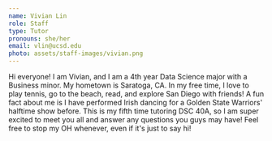 ```yaml
---
name: Vivian Lin
role: Staff
type: Tutor
pronouns: she/her
email: vlin@ucsd.edu
photo: assets/staff-images/vivian.png
---
```

Hi everyone! I am Vivian, and I am a 4th year Data Science major with a Business minor. My hometown is Saratoga, CA. In my free time, I love to play tennis, go to the beach, read, and explore San Diego with friends! A fun fact about me is I have performed Irish dancing for a Golden State Warriors' halftime show before. This is my fifth time tutoring DSC 40A, so I am super excited to meet you all and answer any questions you guys may have! Feel free to stop my OH whenever, even if it's just to say hi! 